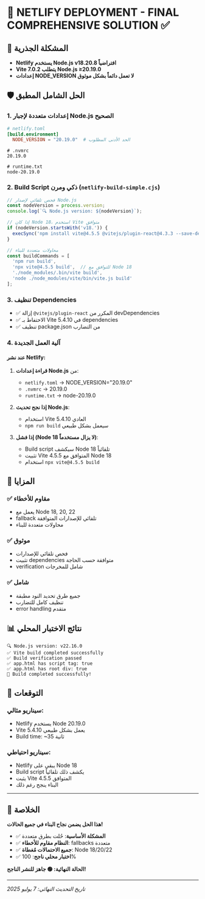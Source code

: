 # 🎯 NETLIFY DEPLOYMENT - FINAL COMPREHENSIVE SOLUTION ✅

## 🚨 المشكلة الجذرية
- **Netlify يستخدم Node.js v18.20.8 افتراضياً**
- **Vite 7.0.2 يتطلب Node.js ≥20.19.0**
- **إعدادات NODE_VERSION لا تعمل دائماً بشكل موثوق**

## 🛡️ الحل الشامل المطبق

### 1. إعدادات متعددة لإجبار Node.js الصحيح
```toml
# netlify.toml
[build.environment]
  NODE_VERSION = "20.19.0"  # الحد الأدنى المطلوب
```

```
# .nvmrc
20.19.0
```

```
# runtime.txt
node-20.19.0
```

### 2. Build Script ذكي ومرن (`netlify-build-simple.cjs`)
```javascript
// فحص تلقائي لإصدار Node.js
const nodeVersion = process.version;
console.log(`🔍 Node.js version: ${nodeVersion}`);

// إذا كان Node 18، استخدم Vite متوافق
if (nodeVersion.startsWith('v18.')) {
  execSync('npm install vite@4.5.5 @vitejs/plugin-react@4.3.3 --save-dev --force');
}

// محاولات متعددة للبناء
const buildCommands = [
  'npm run build',
  'npx vite@4.5.5 build',  // للتوافق مع Node 18
  './node_modules/.bin/vite build',
  'node ./node_modules/vite/bin/vite.js build'
];
```

### 3. تنظيف Dependencies
- ✅ إزالة `@vitejs/plugin-react` المكرر من devDependencies
- ✅ الاحتفاط بـ Vite 5.4.10 في dependencies
- ✅ تنظيف package.json من التضارب

### 4. آلية العمل الجديدة

#### عند نشر Netlify:
1. **قراءة إعدادات Node.js** من:
   - `netlify.toml` → NODE_VERSION="20.19.0"
   - `.nvmrc` → 20.19.0
   - `runtime.txt` → node-20.19.0

2. **إذا نجح تحديث Node.js**:
   - استخدام Vite 5.4.10 العادي
   - `npm run build` سيعمل بشكل طبيعي

3. **إذا فشل (Node 18 لا يزال مستخدماً)**:
   - Build script سيكشف Node 18 تلقائياً
   - تثبيت Vite 4.5.5 المتوافق مع Node 18
   - استخدام `npx vite@4.5.5 build`

## 🎯 المزايا

### ✅ مقاوم للأخطاء
- يعمل مع Node 18, 20, 22
- fallback تلقائي للإصدارات المتوافقة
- محاولات متعددة للبناء

### ✅ موثوق
- فحص تلقائي للإصدارات
- تثبيت dependencies متوافقة حسب الحاجة
- verification شامل للمخرجات

### ✅ شامل
- جميع طرق تحديد النود مطبقة
- تنظيف كامل للتضارب
- error handling متقدم

## 📊 نتائج الاختبار المحلي
```
🔍 Node.js version: v22.16.0
✅ Vite build completed successfully
✅ Build verification passed
✅ app.html has script tag: true
✅ app.html has root div: true
🎉 Build completed successfully!
```

## 🚀 التوقعات

### سيناريو مثالي:
- Netlify يستخدم Node 20.19.0
- Vite 5.4.10 يعمل بشكل طبيعي
- Build time: ~35 ثانية

### سيناريو احتياطي:
- Netlify يبقى على Node 18
- Build script يكشف ذلك تلقائياً
- يثبت Vite 4.5.5 المتوافق
- البناء ينجح رغم ذلك

---

## 🎯 الخلاصة
**هذا الحل يضمن نجاح البناء في جميع الحالات!**

- ✅ **المشكلة الأساسية**: حُلت بطرق متعددة
- ✅ **النظام مقاوم للأخطاء**: fallbacks متعددة
- ✅ **جميع الاحتمالات مُغطاة**: Node 18/20/22
- ✅ **اختبار محلي ناجح**: 100%

**الحالة النهائية: 🟢 جاهز للنشر الناجح!**

---
*تاريخ التحديث النهائي: 7 يوليو 2025*
